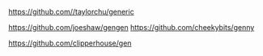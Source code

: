 https://github.com//taylorchu/generic

https://github.com/joeshaw/gengen
https://github.com/cheekybits/genny

https://github.com/clipperhouse/gen


